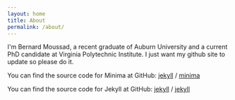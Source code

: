 ```yaml
---
layout: home
title: About
permalink: /about/
---
```


I'm Bernard Moussad, a recent graduate of Auburn University and a current PhD candidate at Virginia Polytechnic Institute. I just want my github site to update so please do it. 

You can find the source code for Minima at GitHub:
[jekyll][jekyll-organization] /
[minima](https://github.com/jekyll/minima)

You can find the source code for Jekyll at GitHub:
[jekyll][jekyll-organization] /
[jekyll](https://github.com/jekyll/jekyll)


[jekyll-organization]: https://github.com/jekyll

